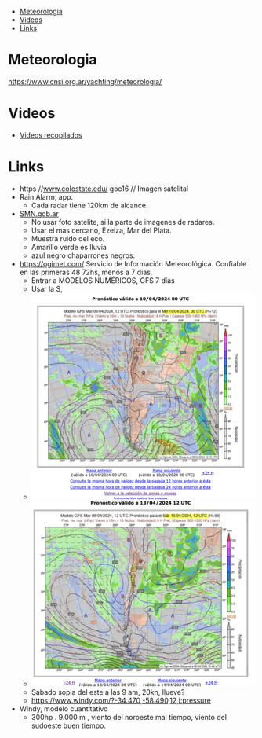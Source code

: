- [Meteorologia](#meteorologia)
- [Videos](#videos)
- [Links](#links)

# Meteorologia

https://www.cnsi.org.ar/yachting/meteorologia/
 

# Videos

- [Videos recopilados](videos.md) 



# Links


- https //www.colostate.edu/ goe16 // Imagen satelital
- Rain Alarm, app.
  - Cada radar tiene 120km de alcance.
- [SMN.gob.ar](https://www.smn.gob.ar/)
  - No usar foto satelite, si la parte de imagenes de radares.
  - Usar el mas cercano, Ezeiza, Mar del Plata.
  - Muestra ruido del eco.
  - Amarillo verde es lluvia
  - azul negro chaparrones negros.
- https://ogimet.com/   Servicio de Información Meteorológica. Confiable en las primeras 48 72hs, menos a 7 dias.
  - Entrar a MODELOS NUMÉRICOS, GFS 7 días
  - Usar la S,
  - ![alt text](<Screenshot by Dropbox Capture.png>)
  - ![alt text](<Screenshot by Dropbox Capture-1.png>)
  - Sabado sopla del este a las 9 am, 20kn, llueve?
  - https://www.windy.com/?-34.470,-58.490,12,i:pressure
- Windy, modelo cuantitativo
  - 300hp . 9.000 m , viento del noroeste mal tiempo, viento del sudoeste buen tiempo.